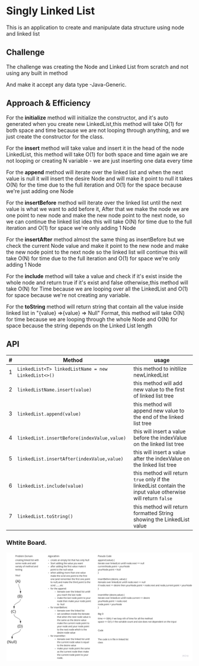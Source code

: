 # Singly Linked List

This is an application to create and manipulate data structure using node and linked list

## Challenge

The challenge was creating the Node and Linked List from scratch and not using any built in method

And make it accept any data type -Java-Generic.

## Approach & Efficiency

For the **initialize** method will initialize the constructor, and it's auto generated when you create new
LinkedList,this method will take O(1) for both space and time because we are not looping through anything, and we just
create the constructor for the class.

For the **insert** method will take value and insert it in the head of the node LinkedList, this method will take O(1)
for both space and time again we are not looping or creating N variable - we are just inserting one data every time

For the **append** method will iterate over the linked list and when the next value is null it will insert the desire
Node and will make it point to null it takes O(N) for the time due to the full iteration and O(1) for the space because
we're just adding one Node

For the **insertBefore** method will iterate over the linked list until the next value is what we want to add before it,
After that we make the node we are one point to new node and make the new node point to the next node, so we can
continue the linked list idea this will take O(N) for time due to the full iteration and O(1) for space we're only
adding 1 Node

For the **insertAfter** method almost the same thing as insertBefore but we check the current Node value and make it
point to the new node and make the new node point to the next node so the linked list will continue this will take O(N)
for time due to the full iteration and O(1) for space we're only adding 1 Node

For the **include** method will take a value and check if it's exist inside the whole node and return true if it's exist
and false otherwise,this method will take O(N) for Time because we are looping over all the LinkedList and O(1) for
space because we're not creating any variable.

For the **toString** method will return string that contain all the value inside linked list in "{value} =>{value} =>
Null" Format, this method will take O(N) for time because we are looping through the whole Node and O(N) for space
because the string depends on the Linked List length

## API

| #  | Method | usage |
| ----------- | ----------- | -----------|
| 1      | `LinkedList<T> linkedListName = new LinkedList<>()`       |this method to initilize newLinkedList
| 2 | `linkedListName.insert(value)` |this method will add new value to the first of linked list tree|
|3| `linkedList.append(value)` | this method will append new value to the end of the linked list tree|
|4| `linkedList.insertBefore(indexValue,value)`|this will insert a value before the indexValue on the linked list tree|
|5| `linkedList.insertAfter(indexValue,value)`| this will insert a value after the indexValue on the linked list tree|
|6| `linkedList.include(value)`|this method will return `true` only if the linkedList contain the input value otherwise will return `false`|
|7| `linkedList.toString()`| this method will return formatted String showing the LinkedList value|

### Whtite Board.

![white board](./linked-list-insertions.jpg)
